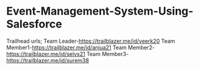 # Event-Management-System-Using-Salesforce
Trailhead urls;
Team Leader-https://trailblazer.me/id/veerk20
Team Member1-https://trailblazer.me/id/anjua21
Team Member2-https://trailblazer.me/id/selvs21
Team Member3-https://trailblazer.me/id/surem38
